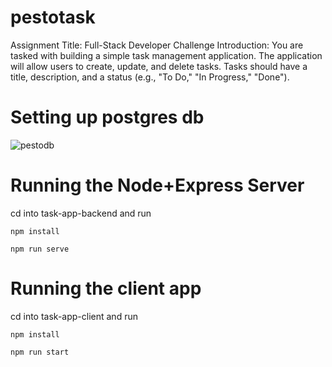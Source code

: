 # pestotask
Assignment Title: Full-Stack Developer Challenge  Introduction: You are tasked with building a simple task management application. The application will allow users to create, update, and delete tasks. Tasks should have a title, description, and a status (e.g., "To Do," "In Progress," "Done").

# Setting up postgres db
![pestodb](https://github.com/owais34/pestotask/assets/37238759/d3967de6-40d0-441e-b7ea-06f11f79f5d4)

# Running the Node+Express Server
cd into task-app-backend and run
```
npm install
```
```
npm run serve
```

# Running the client app
cd into task-app-client and run
```
npm install 
```
```
npm run start
```
